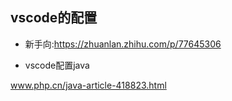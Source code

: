 ## vscode的配置

- 新手向:https://zhuanlan.zhihu.com/p/77645306



- vscode配置java

www.php.cn/java-article-418823.html